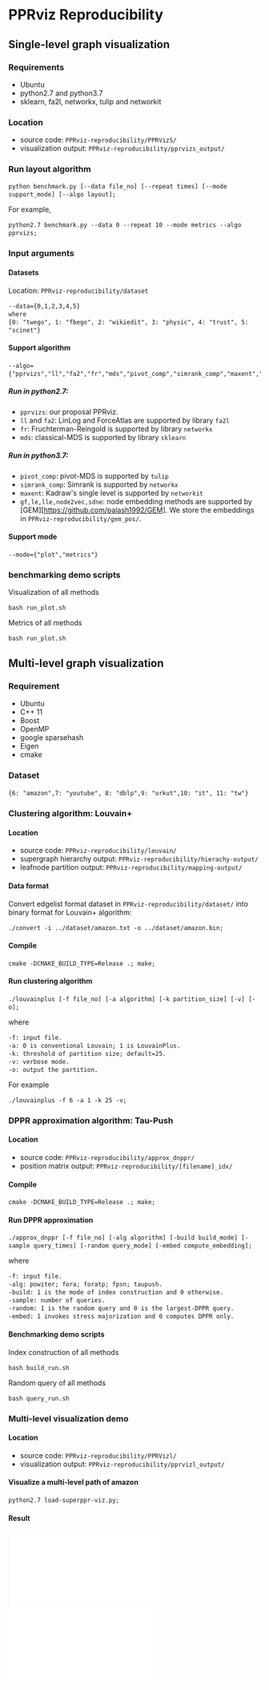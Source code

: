 # PPRviz Reproducibility

## Single-level graph visualization

### Requirements
* Ubuntu
* python2.7 and python3.7
* sklearn, fa2l, networkx, tulip and networkit
### Location
* source code: `PPRviz-reproducibility/PPRVizS/`
* visualization output: `PPRviz-reproducibility/pprvizs_output/`
### Run layout algorithm
```
python benchmark.py [--data file_no] [--repeat times] [--mode support_mode] [--algo layout];
```
For example,
```
python2.7 benchmark.py --data 0 --repeat 10 --mode metrics --algo pprvizs;
```
### Input arguments
#### Datasets
Location: `PPRviz-reproducibility/dataset`
``````
--data={0,1,2,3,4,5}
where
{0: "twego", 1: "fbego", 2: "wikiedit", 3: "physic", 4: "trust", 5: "scinet"}
``````
#### Support algorithm
``````
--algo={"pprvizs","ll","fa2","fr","mds","pivot_comp","simrank_comp","maxent","gf","le","lle","node2vec","sdne"}
``````
##### Run in python2.7:
* `pprvizs`: our proposal PPRviz.
* `ll` and `fa2`: LinLog and ForceAtlas are supported by library `fa2l`
* `fr`: Fruchterman-Reingold is supported by library `networkx`
* `mds`: classical-MDS is supported by library `sklearn`
##### Run in python3.7:
* `pivot_comp`: pivot-MDS is supported by `tulip`
* `simrank_comp`: Simrank is supported by `networkx`
* `maxent`: Kadraw's single level is supported by `networkit`
* `gf,le,lle,node2vec,sdne`: node embedding methods are supported by [GEM][https://github.com/palash1992/GEM]. We store the embeddings in `PPRviz-reproducibility/gem_pos/`.
#### Support mode
``````
--mode={"plot","metrics"}
``````
### benchmarking demo scripts
Visualization of all methods
``````
bash run_plot.sh 
``````
Metrics of all methods
``````
bash run_plot.sh 
``````
## Multi-level graph visualization

### Requirement
* Ubuntu
* C++ 11
* Boost
* OpenMP
* google sparsehash
* Eigen
* cmake
### Dataset
`{6: "amazon",7: "youtube", 8: "dblp",9: "orkut",10: "it", 11: "tw"}`
                             
### Clustering algorithm: Louvain+
#### Location
* source code: `PPRviz-reproducibility/louvain/`
* supergraph hierarchy output: `PPRviz-reproducibility/hierachy-output/` 
* leafnode partition output: `PPRviz-reproducibility/mapping-output/` 
#### Data format
Convert edgelist format dataset in `PPRviz-reproducibility/dataset/` into binary format for Louvain+ algorithm:
```
./convert -i ../dataset/amazon.txt -o ../dataset/amazon.bin;
```
#### Compile
```
cmake -DCMAKE_BUILD_TYPE=Release .; make;
```
#### Run clustering algorithm
```
./louvainplus [-f file_no] [-a algorithm] [-k partition_size] [-v] [-o];
```
where
```
-f: input file.
-a: 0 is conventional Louvain; 1 is LouvainPlus.
-k: threshold of partition size; default=25.
-v: verbose mode.
-o: output the partition.
```
For example
```
./louvainplus -f 6 -a 1 -k 25 -v;
```
### DPPR approximation algorithm: Tau-Push
#### Location
* source code: `PPRviz-reproducibility/approx_dnppr/`
* position matrix output: `PPRviz-reproducibility/[filename]_idx/`
#### Compile
```
cmake -DCMAKE_BUILD_TYPE=Release .; make;
```
#### Run DPPR approximation
```
./approx_dnppr [-f file_no] [-alg algorithm] [-build build_mode] [-sample query_times] [-random query_mode] [-embed compute_embedding];
```
where
```
-f: input file.
-alg: powiter; fora; foratp; fpsn; taupush.
-build: 1 is the mode of index construction and 0 otherwise.
-sample: number of queries.
-random: 1 is the random query and 0 is the largest-DPPR query.
-embed: 1 invokes stress majorization and 0 computes DPPR only.
```
#### Benchmarking demo scripts
Index construction of all methods
``````
bash build_run.sh 
``````
Random query of all methods
``````
bash query_run.sh 
``````
### Multi-level visualization demo
#### Location
* source code: `PPRviz-reproducibility/PPRVizl/`
* visualization output: `PPRviz-reproducibility/pprvizl_output/`
#### Visualize a multi-level path of amazon
```
python2.7 load-superppr-viz.py;
```
#### Result
​             ![Level-1](pprvizl_output/amazon-c0_l2_57.pdf) ![Level-0](pprvizl_output/amazon-c0_l1_3715.pdf)
